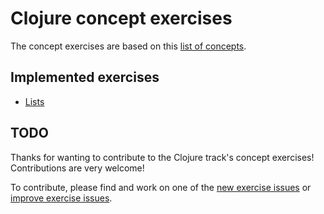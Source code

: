 # Clojure concept exercises

The concept exercises are based on this [list of concepts][reference-shared].

## Implemented exercises

- [Lists][concept-exercise-lists]

## TODO

Thanks for wanting to contribute to the Clojure track's concept exercises! Contributions are very welcome!

To contribute, please find and work on one of the [new exercise issues][issues-new-exercise] or [improve exercise issues][issues-improve-exercise].

[reference-shared]: ../../reference/README.md
[reference]: ./reference.md
[concept-exercises]: ./concept/README.md
[concept-exercise-lists]: ./tracks-on-tracks-on-tracks/.meta/design.md
[issues-new-exercise]: https://github.com/exercism/v3/issues?utf8=%E2%9C%93&q=is%3Aopen+label%3Atrack%2Fclojure+label%3Atype%2Fnew-exercise+label%3Astatus%2Fhelp-wanted
[issues-improve-exercise]: https://github.com/exercism/v3/issues?utf8=%E2%9C%93&q=is%3Aopen+label%3Atrack%2Fclojure+label%3Atype%2Fimprove-exercise+label%3Astatus%2Fhelp-wanted
